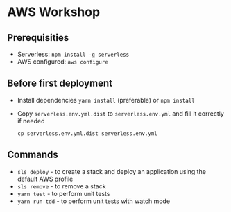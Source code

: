 # AWS Workshop

## Prerequisities

* Serverless: `npm install -g serverless`
* AWS configured: `aws configure`

## Before first deployment

* Install dependencies `yarn install` (preferable) or `npm install`
* Copy `serverless.env.yml.dist` to `serverless.env.yml` and fill it correctly if needed

    `cp serverless.env.yml.dist serverless.env.yml`

## Commands

* `sls deploy` - to create a stack and deploy an application using the default AWS profile
* `sls remove` - to remove a stack
* `yarn test` - to perform unit tests
* `yarn run tdd` - to perform unit tests with watch mode
